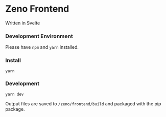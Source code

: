 # Zeno Frontend

Written in Svelte

### Development Environment

Please have `npm` and `yarn` installed.

### Install

`yarn`

### Development

`yarn dev`

Output files are saved to `/zeno/frontend/build` and packaged with the pip package.
